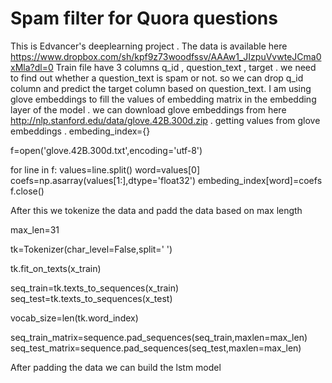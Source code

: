 # Spam filter for Quora questions

This is Edvancer's deeplearning project . The data is available here https://www.dropbox.com/sh/kpf9z73woodfssv/AAAw1_JIzpuVvwteJCma0xMla?dl=0 Train file have 3 columns q_id , question_text , target . we need to find out whether a question_text is spam or not. so we can drop q_id column and predict the target column based on question_text. I am using glove embeddings to fill the values of embedding matrix in the embedding layer of the model . we can download glove embeddings from here http://nlp.stanford.edu/data/glove.42B.300d.zip . getting values from glove embeddings . embeding_index={}

f=open('glove.42B.300d.txt',encoding='utf-8')

for line in f: values=line.split() word=values[0] coefs=np.asarray(values[1:],dtype='float32') embeding_index[word]=coefs f.close()

After this we tokenize the data and padd the data based on max length

max_len=31

tk=Tokenizer(char_level=False,split=' ')

tk.fit_on_texts(x_train)

seq_train=tk.texts_to_sequences(x_train) seq_test=tk.texts_to_sequences(x_test)

vocab_size=len(tk.word_index)

seq_train_matrix=sequence.pad_sequences(seq_train,maxlen=max_len) seq_test_matrix=sequence.pad_sequences(seq_test,maxlen=max_len)

After padding the data we can build the lstm model

